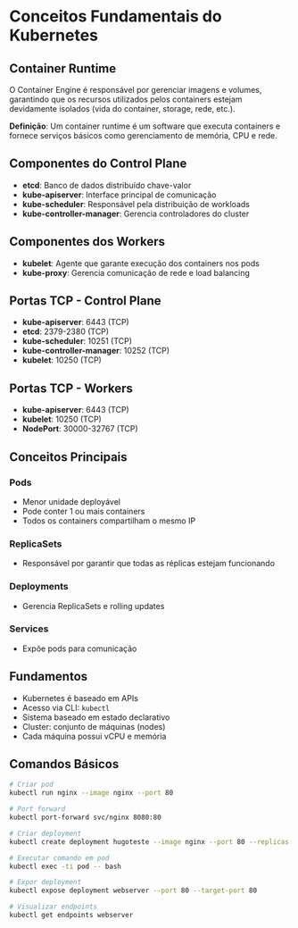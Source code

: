 # Conceitos Fundamentais do Kubernetes

## Container Runtime
O Container Engine é responsável por gerenciar imagens e volumes, garantindo que os recursos utilizados pelos containers estejam devidamente isolados (vida do container, storage, rede, etc.).

**Definição**: Um container runtime é um software que executa containers e fornece serviços básicos como gerenciamento de memória, CPU e rede.

## Componentes do Control Plane
- **etcd**: Banco de dados distribuído chave-valor
- **kube-apiserver**: Interface principal de comunicação
- **kube-scheduler**: Responsável pela distribuição de workloads
- **kube-controller-manager**: Gerencia controladores do cluster

## Componentes dos Workers
- **kubelet**: Agente que garante execução dos containers nos pods
- **kube-proxy**: Gerencia comunicação de rede e load balancing

## Portas TCP - Control Plane
- **kube-apiserver**: 6443 (TCP)
- **etcd**: 2379-2380 (TCP)
- **kube-scheduler**: 10251 (TCP)
- **kube-controller-manager**: 10252 (TCP)
- **kubelet**: 10250 (TCP)

## Portas TCP - Workers
- **kube-apiserver**: 6443 (TCP)
- **kubelet**: 10250 (TCP)
- **NodePort**: 30000-32767 (TCP)

## Conceitos Principais

### Pods
- Menor unidade deployável
- Pode conter 1 ou mais containers
- Todos os containers compartilham o mesmo IP

### ReplicaSets
- Responsável por garantir que todas as réplicas estejam funcionando

### Deployments
- Gerencia ReplicaSets e rolling updates

### Services
- Expõe pods para comunicação

## Fundamentos
- Kubernetes é baseado em APIs
- Acesso via CLI: `kubectl`
- Sistema baseado em estado declarativo
- Cluster: conjunto de máquinas (nodes)
- Cada máquina possui vCPU e memória

## Comandos Básicos
```bash
# Criar pod
kubectl run nginx --image nginx --port 80

# Port forward
kubectl port-forward svc/nginx 8080:80

# Criar deployment
kubectl create deployment hugoteste --image nginx --port 80 --replicas 3

# Executar comando em pod
kubectl exec -ti pod -- bash

# Expor deployment
kubectl expose deployment webserver --port 80 --target-port 80

# Visualizar endpoints
kubectl get endpoints webserver
``` 